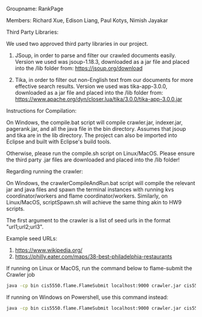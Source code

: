 Groupname: RankPage

Members:
Richard Xue,
Edison Liang,
Paul Kotys, 
Nimish Jayakar

Third Party Libraries:

We used two approved third party libraries in our project.

1. JSoup, in order to parse and filter our crawled documents easily.
    Version we used was jsoup-1.18.3, downloaded as a jar file and placed into the /lib folder from:
    https://jsoup.org/download

2. Tika, in order to filter out non-English text from our documents for more effective search results.
    Version we used was tika-app-3.0.0, downloaded as a jar file and placed into the /lib folder from:
    https://www.apache.org/dyn/closer.lua/tika/3.0.0/tika-app-3.0.0.jar

Instructions for Compilation:

On Windows, the compile.bat script will compile crawler.jar, indexer.jar, pagerank.jar, and all the java file in the bin directory. Assumes that jsoup and tika are in the lib directory. The project can also be imported into Eclipse and built with Eclipse's build tools.

Otherwise, please run the compile.sh script on Linux/MacOS. Please ensure the third party .jar files are downloaded and placed into the /lib folder!

Regarding running the crawler:

On Windows, the crawlerCompileAndRun.bat script will compile the relevant jar and java files and spawn the terminal instances with running kvs coordinator/workers and flame coordinator/workers. Similarly, on Linux/MacOS, scriptSpawn.sh will achieve the same thing
akin to HW9 scripts.

The first argument to the crawler is a list of seed urls in the format "url1;url2;url3".

Example seed URLs:
1. https://www.wikipedia.org/
2. https://philly.eater.com/maps/38-best-philadelphia-restaurants

If running on Linux or MacOS, run the command below to flame-submit the Crawler job 

```bash
java -cp bin cis5550.flame.FlameSubmit localhost:9000 crawler.jar cis5550.jobs.Crawler https://www.wikipedia.org/;https://philly.eater.com/maps/38-best-philadelphia-restaurants
```

If running on Windows on Powershell, use this command instead:

```bash
java -cp bin cis5550.flame.FlameSubmit localhost:9000 crawler.jar cis5550.jobs.Crawler "https://www.wikipedia.org/;https://philly.eater.com/maps/38-best-philadelphia-restaurants"
```
